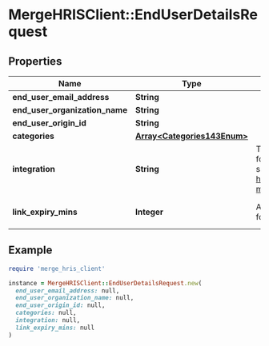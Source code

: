 # MergeHRISClient::EndUserDetailsRequest

## Properties

| Name | Type | Description | Notes |
| ---- | ---- | ----------- | ----- |
| **end_user_email_address** | **String** |  |  |
| **end_user_organization_name** | **String** |  |  |
| **end_user_origin_id** | **String** |  |  |
| **categories** | [**Array&lt;Categories143Enum&gt;**](Categories143Enum.md) |  |  |
| **integration** | **String** | The slug of a specific pre-selected integration for this linking flow token, for examples of slugs see https://www.merge.dev/docs/basics/integration-metadata | [optional] |
| **link_expiry_mins** | **Integer** | An integer number of minutes between [30, 720] for how long this token is valid. Defaults to 30 | [optional][default to 30] |

## Example

```ruby
require 'merge_hris_client'

instance = MergeHRISClient::EndUserDetailsRequest.new(
  end_user_email_address: null,
  end_user_organization_name: null,
  end_user_origin_id: null,
  categories: null,
  integration: null,
  link_expiry_mins: null
)
```


